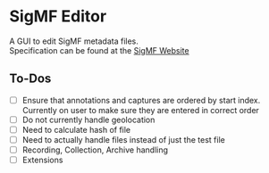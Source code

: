# SigMF Editor

A GUI to edit SigMF metadata files.  
Specification can be found at the [SigMF Website](https://sigmf.org)

## To-Dos

- [ ] Ensure that annotations and captures are ordered by start index. Currently on user to make sure they are entered in correct order
- [ ] Do not currently handle geolocation
- [ ] Need to calculate hash of file
- [ ] Need to actually handle files instead of just the test file
- [ ] Recording, Collection, Archive handling
- [ ] Extensions
